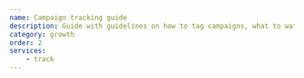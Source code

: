 ```yaml
---
name: Campaign tracking guide
description: Guide with guidelines on how to tag campaigns, what to watch out for, etc
category: growth
order: 2
services:
    - track    
---
```

